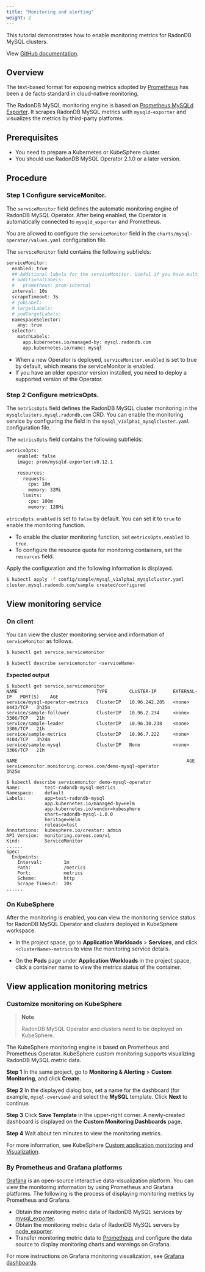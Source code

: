 ```yaml
---
title: "Monitoring and alerting"
weight: 2
---
```


This tutorial demonstrates how to enable monitoring metrics for RadonDB MySQL clusters.

View [GitHub documentation](https://github.com/radondb/radondb-mysql-kubernetes/blob/main/docs/en-us/deploy_monitoring.md).

## Overview

The text-based format for exposing metrics adopted by [Prometheus](https://prometheus.io/) has been a de facto standard in cloud-native monitoring.

The RadonDB MySQL monitoring engine is based on [Prometheus MySQLd Exporter](https://github.com/prometheus/mysqld_exporter). It scrapes RadonDB MySQL metrics with `mysqld-exporter` and visualizes the metrics by third-party platforms.

## Prerequisites

- You need to prepare a Kubernetes or KubeSphere cluster.
- You should use RadonDB MySQL Operator 2.1.0 or a later version.

## Procedure

### Step 1	Configure serviceMonitor.

The `serviceMonitor` field defines the automatic monitoring engine of RadonDB MySQL Operator. After being enabled, the Operator is automatically connected to `mysqld_exporter` and Prometheus.

You are allowed to configure the `serviceMonitor` field in the `charts/mysql-operator/values.yaml` configuration file.

The `serviceMonitor` field contains the following subfields:

```bash
serviceMonitor:
  enabled: true
  ## Additional labels for the serviceMonitor. Useful if you have multiple prometheus operators running to select only specific ServiceMonitors
  # additionalLabels:
  #   prometheus: prom-internal
  interval: 10s
  scrapeTimeout: 3s
  # jobLabel:
  # targetLabels:
  # podTargetLabels:
  namespaceSelector:
    any: true
  selector:
    matchLabels:
      app.kubernetes.io/managed-by: mysql.radondb.com
      app.kubernetes.io/name: mysql
```

- When a new Operator is deployed, `serviceMonitor.enabled` is set to true by default, which means the serviceMonitor is enabled.
- If you have an older operator version installed, you need to deploy a supported version of the Operator.

### Step 2	Configure metricsOpts.

The `metricsOpts` field defines the RadonDB MySQL cluster monitoring in the `mysqlclusters.mysql.radondb.com` CRD. You can enable the monitoring service by configuring the field in the `mysql_v1alpha1_mysqlcluster.yaml` configuration file.

The `metricsOpts` field contains the following subfields:

```bash
metricsOpts:
    enabled: false  
    image: prom/mysqld-exporter:v0.12.1

    resources:
      requests:
        cpu: 10m
        memory: 32Mi
      limits:
        cpu: 100m
        memory: 128Mi
```

`etricsOpts.enabled` is set to `false` by default. You can set it to `true` to enable the monitoring function.

- To enable the cluster monitoring function, set `metricsOpts.enabled` to `true`.
- To configure the resource quota for monitoring containers, set the `resources` field.

Apply the configuration and the following information is displayed.

```bash
$ kubectl apply -f config/sample/mysql_v1alpha1_mysqlcluster.yaml
cluster.mysql.radondb.com/sample created/configured
```

## View monitoring service

### On client

You can view the cluster monitoring service and information of `serviceMonitor` as follows.

```bash
$ kubectl get service,servicemonitor

$ kubectl describe servicemonitor <serviceName>
```

**Expected output**

```shell
$ kubectl get service,servicemonitor
NAME                             TYPE        CLUSTER-IP      EXTERNAL-IP   PORT(S)    AGE
service/mysql-operator-metrics   ClusterIP   10.96.242.205   <none>        8443/TCP   3h25m
service/sample-follower          ClusterIP   10.96.2.234     <none>        3306/TCP   21h
service/sample-leader            ClusterIP   10.96.30.238    <none>        3306/TCP   21h
service/sample-metrics           ClusterIP   10.96.7.222     <none>        9104/TCP   3h24m
service/sample-mysql             ClusterIP   None            <none>        3306/TCP   21h

NAME                                                              AGE
servicemonitor.monitoring.coreos.com/demo-mysql-operator          3h25m

$ kubectl describe servicemonitor demo-mysql-operator 
Name:         test-radondb-mysql-metrics
Namespace:    default
Labels:       app=test-radondb-mysql
              app.kubernetes.io/managed-by=Helm
              app.kubernetes.io/vendor=kubesphere
              chart=radondb-mysql-1.0.0
              heritage=Helm
              release=test
Annotations:  kubesphere.io/creator: admin
API Version:  monitoring.coreos.com/v1
Kind:         ServiceMonitor
......
Spec:
  Endpoints:
    Interval:        1m
    Path:            /metrics
    Port:            metrics
    Scheme:          http
    Scrape Timeout:  10s
......
```

### On KubeSphere

After the monitoring is enabled, you can view the monitoring service status for RadonDB MySQL Operator and clusters deployed in KubeSphere workspace.

- In the project space, go to **Application Workloads** > **Services**, and click `<clusterName>-metrics` to view the monitoring service details.

- On the **Pods** page under **Application Workloads** in the project space, click a container name to view the metrics status of the container.

## View application monitoring metrics

### Customize monitoring on KubeSphere

> **Note**
> 
> RadonDB MySQL Operator and clusters need to be deployed on KubeSphere.

The KubeSphere monitoring engine is based on Prometheus and Prometheus Operator. KubeSphere custom monitoring supports visualizing RadonDB MySQL metric data.

**Step 1**	In the same project, go to **Monitoring & Alerting** > **Custom Monitoring**, and click **Create**.

**Step 2**	In the displayed dialog box, set a name for the dashboard (for example, `mysql-overview`) and select the **MySQL** template. Click **Next** to continue.

**Step 3** Click **Save Template** in the upper-right corner. A newly-created dashboard is displayed on the **Custom Monitoring Dashboards** page.


**Step 4** Wait about ten minutes to view the monitoring metrics.

For more information, see KubeSphere [Custom application monitoring](https://kubesphere.io/docs/project-user-guide/custom-application-monitoring/introduction/) and [Visualization](https://kubesphere.io/docs/project-user-guide/custom-application-monitoring/visualization/overview/).

### By Prometheus and Grafana platforms

[Grafana](https://github.com/grafana/grafana) is an open-source interactive data-visualization platform. You can view the monitoring information by using Prometheus and Grafana platforms. The following is the process of displaying monitoring metrics by Prometheus and Grafana.

- Obtain the monitoring metric data of RadonDB MySQL services by [mysql_exporter](https://github.com/prometheus/mysqld_exporter).
- Obtain the monitoring metric data of RadonDB MySQL servers by [node_exporter](https://github.com/prometheus/node_exporter).
- Transfer monitoring metric data to [Prometheus](https://prometheus.io/download/) and configure the data source to display monitoring charts and warnings on Grafana.

For more instructions on Grafana monitoring visualization, see [Grafana dashboards](https://grafana.com/docs/grafana/latest/dashboards/).